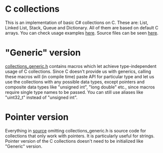 # C collections

This is an implementation of basic C# collections on C.
These are: List, Linked List, Stack, Queue and Dictionary. All of them are based on default C arrays.
You can check usage examples [here](https://github.com/Aleksandr-Nvk/c-collections/tree/main/usages). Source files can be seen [here](https://github.com/Aleksandr-Nvk/c-collections/tree/main/source).

# "Generic" version
[collections_generic.h](https://github.com/Aleksandr-Nvk/c-collections/blob/main/source/collections_generic.h) contains macros which let achieve type-independent usage of C collections. Since C doesn't provide us with generics, calling these macros will (in compile time) paste API for particular type and let us use the collections with any possible data types, except pointers and composite data types like "unsigned int", "long double" etc., since macros require single type names to be passed. You can still use aliases like "uint32_t" instead of "unsigned int".

# Pointer version
Everything in [source](https://github.com/Aleksandr-Nvk/c-collections/tree/main/source) omitting collections_generic.h is source code for collections that only work with pointers. It is particularly useful for strings. Pointer version of the C collections doesn't need to be initialized like "Generic" version.
